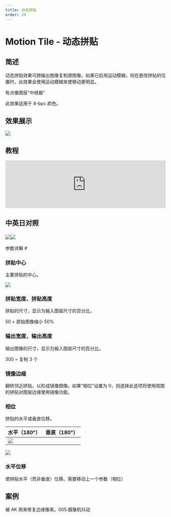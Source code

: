 ```yaml
---
title: 动态拼贴
order: 19
---
```


# Motion Tile - 动态拼贴

## 简述

动态拼贴效果可跨输出图像复制源图像。如果已启用运动模糊，则在更改拼贴的位置时，此效果会使用运动模糊来使移动更明显。

有点像图层“中继器”

此效果适用于 8-bpc 颜色。

## 效果展示

![](https://cdn.yuelili.com/20211228144928.png)

## 教程

<iframe src="https://player.bilibili.com/player.html?bvid=BV1e34y1X7Vj&page=12&high_quality=1" width="100%" allowfullscreen="allowfullscreen" frameborder="0"></iframe>

## 中英日对照

### ![](https://mir.yuelili.com/user/AE/effects/AE-Effects-Stylize-Motion_Tile.png)![](https://mir.yuelili.com/user/AE/effects/AE-Effects-Stylize-Motion_Tile_cn.png)

参数详解 #

### 拼贴中心

主要拼贴的中心。

![](https://cdn.yuelili.com/20211228145338.png)

### 拼贴宽度、拼贴高度

拼贴的尺寸，显示为输入图层尺寸的百分比。

50 = 原始图像缩小 50%

### 输出宽度、输出高度

输出图像的尺寸，显示为输入图层尺寸的百分比。

300 = 复制 3 个

### 镜像边缘

翻转邻近拼贴，以形成镜像图像。如果“相位”设置为 0，则选择此选项将使用周围的拼贴对图层边缘使用镜像功能。

### 相位

拼贴的水平或垂直位移。

| 水平（180°）                                    | 垂直（180°） |
| ----------------------------------------------- | ------------ |
| ![](https://cdn.yuelili.com/20211228145526.png) |

![](https://cdn.yuelili.com/20211228145500.png)

### 水平位移

使拼贴水平（而非垂直）位移。需要移动上一个参数（相位）

## 案例

被 AK 用来修复边缘像素。005.摄像机抖动
